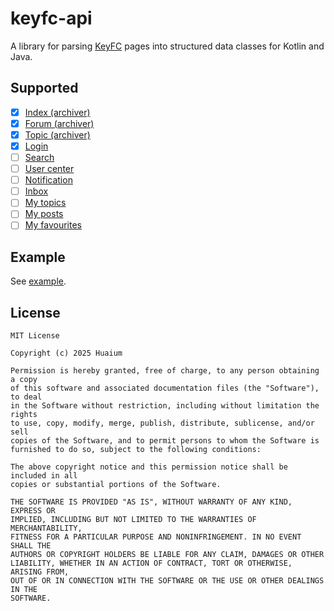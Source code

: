 # keyfc-api

A library for parsing [KeyFC](https://keyfc.net/bbs/archiver/) pages into structured data classes for Kotlin and Java.

## Supported

- [x] [Index (archiver)](https://keyfc.net/bbs/archiver/index.aspx)
- [x] [Forum (archiver)](https://keyfc.net/bbs/archiver/showforum-52.aspx)
- [x] [Topic (archiver)](https://keyfc.net/bbs/archiver/showtopic-70169.aspx)
- [x] [Login](https://keyfc.net/bbs/login.aspx)
- [ ] [Search](https://keyfc.net/bbs/search.aspx)
- [ ] [User center](https://keyfc.net/bbs/usercp.aspx)
- [ ] [Notification](https://keyfc.net/bbs/usercpnotice.aspx?filter=all)
- [ ] [Inbox](https://keyfc.net/bbs/usercpinbox.aspx)
- [ ] [My topics](https://keyfc.net/bbs/mytopics.aspx)
- [ ] [My posts](https://keyfc.net/bbs/myposts.aspx)
- [ ] [My favourites](https://keyfc.net/bbs/usercpsubscribe.aspx)

## Example

See [example](example).

## License

```
MIT License

Copyright (c) 2025 Huaium

Permission is hereby granted, free of charge, to any person obtaining a copy
of this software and associated documentation files (the "Software"), to deal
in the Software without restriction, including without limitation the rights
to use, copy, modify, merge, publish, distribute, sublicense, and/or sell
copies of the Software, and to permit persons to whom the Software is
furnished to do so, subject to the following conditions:

The above copyright notice and this permission notice shall be included in all
copies or substantial portions of the Software.

THE SOFTWARE IS PROVIDED "AS IS", WITHOUT WARRANTY OF ANY KIND, EXPRESS OR
IMPLIED, INCLUDING BUT NOT LIMITED TO THE WARRANTIES OF MERCHANTABILITY,
FITNESS FOR A PARTICULAR PURPOSE AND NONINFRINGEMENT. IN NO EVENT SHALL THE
AUTHORS OR COPYRIGHT HOLDERS BE LIABLE FOR ANY CLAIM, DAMAGES OR OTHER
LIABILITY, WHETHER IN AN ACTION OF CONTRACT, TORT OR OTHERWISE, ARISING FROM,
OUT OF OR IN CONNECTION WITH THE SOFTWARE OR THE USE OR OTHER DEALINGS IN THE
SOFTWARE.
```